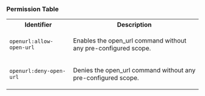 
### Permission Table 

<table>
<tr>
<th>Identifier</th>
<th>Description</th>
</tr>


<tr>
<td>

`openurl:allow-open-url`

</td>
<td>

Enables the open_url command without any pre-configured scope.

</td>
</tr>

<tr>
<td>

`openurl:deny-open-url`

</td>
<td>

Denies the open_url command without any pre-configured scope.

</td>
</tr>
</table>

